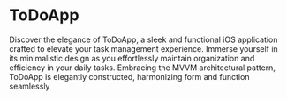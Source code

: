 # ToDoApp

Discover the elegance of ToDoApp, a sleek and functional iOS application crafted to elevate your task management experience. Immerse yourself in its minimalistic design as you effortlessly maintain organization and efficiency in your daily tasks. Embracing the MVVM architectural pattern, ToDoApp is elegantly constructed, harmonizing form and function seamlessly
